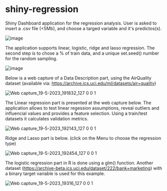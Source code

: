 # shiny-regression
Shiny Dashboard application for the regression analysis.
User is asked to insert a .csv file (<5Mb), and choose a targed variable and it's predictos(s).

![image](https://github.com/Taniaosdch/shiny-regression/assets/67751914/2255389b-7600-414f-b2d6-7b3062aa4586)

The application supports linear, logistic, ridge and lasso regression. 
The second step is to chose a % of train data, and a unique set.seed() number for the random sampling. 

![image](https://github.com/Taniaosdch/shiny-regression/assets/67751914/3a2d9498-dce0-4397-9e99-c8ab8f33a7af)

Below is a web capture of a Data Description part, using the AirQuality dataset (available via: <https://archive.ics.uci.edu/ml/datasets/air+quality>)

![Web capture_19-5-2023_191832_127 0 0 1](https://github.com/Taniaosdch/shiny-regression/assets/67751914/533d4490-ee7e-4d64-af50-e8886fd4a29c)

The Linear regression part is presented at the web capture below. The application allows to test linear regession assumptions, reveal outliers and influencial values and provides a feature selection.
Using a train/test datasets it calculates validation metrics.

![Web capture_19-5-2023_192143_127 0 0 1](https://github.com/Taniaosdch/shiny-regression/assets/67751914/bf787368-8458-4478-a69e-62467b0efca5)

Ridge and Lasso part is below. (click on the Menu to choose the regression type)

![Web capture_19-5-2023_192454_127 0 0 1](https://github.com/Taniaosdch/shiny-regression/assets/67751914/d61a4f43-f4c0-4013-a892-262d2edaf58f)

The logistic regression part in R is done using a glm() function. Another dataset (<https://archive-beta.ics.uci.edu/dataset/222/bank+marketing>) with a binary target variable is used for this example.

![Web capture_19-5-2023_19316_127 0 0 1](https://github.com/Taniaosdch/shiny-regression/assets/67751914/c8958653-31c4-4057-b4f2-8fcc3e4b81ac)
